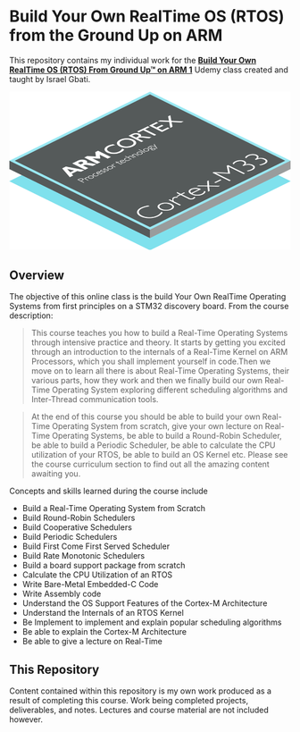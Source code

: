 # Build Your Own RealTime OS (RTOS) from the Ground Up on ARM

This repository contains my individual work for the **[Build Your Own RealTime OS (RTOS) From Ground Up™ on ARM 1](https://www.udemy.com/course/rtos-building-from-ground-up-on-arm-processors/)** Udemy class created and taught by Israel Gbati.

![cortex.png](./cortex.png)

## Overview

The objective of this online class is the build Your Own RealTime Operating Systems from first principles on a STM32 discovery board. From the course description:

> This course teaches you how to build a Real-Time Operating Systems through intensive practice and theory. It starts by getting you excited through an introduction to the internals of a Real-Time Kernel on ARM Processors, which you shall implement yourself in code.Then we move on to learn all there  is about Real-Time Operating Systems, their various parts, how they work and then we finally build our own Real-Time Operating System exploring different scheduling algorithms and Inter-Thread communication tools. 

> At the end of this course you should be able to build your own Real-Time Operating System from scratch, give your own lecture on Real-Time Operating Systems, be able to build a Round-Robin Scheduler, be able to build a Periodic Scheduler, be able to calculate the CPU utilization of your RTOS, be able to build an OS Kernel etc. Please see the course curriculum section to find out all the amazing content awaiting you.

Concepts and skills learned during the course include

* Build a Real-Time Operating System from Scratch
* Build Round-Robin Schedulers
* Build Cooperative Schedulers
* Build Periodic Schedulers
* Build First Come First Served Scheduler
* Build Rate Monotonic Schedulers
* Build a board support package from scratch
* Calculate the CPU Utilization of an RTOS
* Write Bare-Metal Embedded-C Code
* Write Assembly code
* Understand the OS Support Features of the Cortex-M Architecture
* Understand the Internals of an RTOS Kernel
* Be Implement to implement and explain popular scheduling algorithms
* Be able to explain the Cortex-M Architecture
* Be able to give a lecture on Real-Time

## This Repository

Content contained within this repository is my own work produced as a result of completing this course. Work being completed projects, deliverables, and notes. Lectures and course material are not included however.
